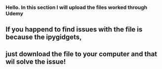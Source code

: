 ### Hello. In this section I will upload the files worked through Udemy
## If you happend to find issues with the file is because the ipygidgets,
## just download the file to your computer and that wil solve the issue!
